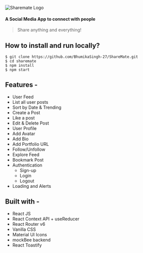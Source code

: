 ![Sharemate Logo](https://res.cloudinary.com/dgoldjr3g/image/upload/v1688866430/NegProjects/favicon_idgipx.jpg)

#### A Social Media App to connect with people

> Share anything and everything!

## How to install and run locally?

```
$ git clone https://github.com/BhumikaSingh-27/ShareMate.git
$ cd sharemate
$ npm install
$ npm start
```

## Features -

- User Feed
- List all user posts
- Sort by Date & Trending
- Create a Post
- Like a post
- Edit & Delete Post
- User Profile
- Add Avatar
- Add Bio
- Add Portfolio URL
- Follow/Unfollow
- Explore Feed
- Bookmark Post
- Authentication
  - Sign-up
  - Login
  - Logout
- Loading and Alerts

## Built with -

- React JS
- React Context API + useReducer
- React Router v6
- Vanilla CSS
- Material UI Icons
- mockBee backend
- React Toastify
